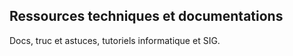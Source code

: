 ## Ressources techniques et documentations ##

Docs, truc et astuces, tutoriels informatique et SIG.
